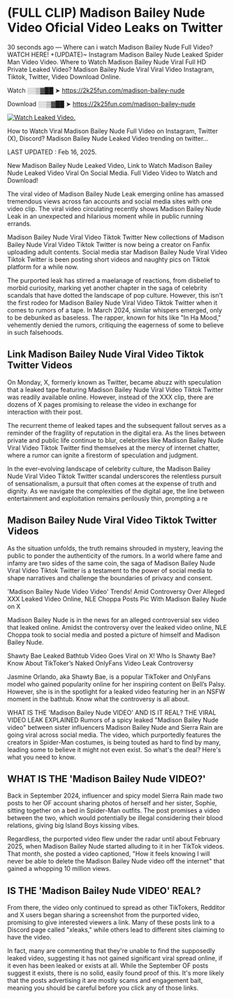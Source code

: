 # (FULL CLIP) Madison Bailey Nude Video Oficial Video Leaks on Twitter

30 seconds ago — Where can i watch Madison Bailey Nude Full Video? WATCH HERE! +(UPDATE)~ Instagram Madison Bailey Nude Leaked Spider Man Video Video. Where to Watch Madison Bailey Nude Viral Full HD Private Leaked Video? Madison Bailey Nude Viral Viral Video Instagram, Tiktok, Twitter, Video Download Online.

Watch ░░▒▓██ ➤ https://2k25fun.com/madison-bailey-nude

Download ░░▒▓██ ➤ https://2k25fun.com/madison-bailey-nude

[![Watch Leaked Video.](https://miro.medium.com/v2/resize:fit:828/format:webp/1*cilzJN44JGOrTw9NJCrNHA.gif "Watch Leaked Video")](https://2k25fun.com/madison-bailey-nude)

How to Watch Viral Madison Bailey Nude Full Video on Instagram, Twitter (X), Discord? Madison Bailey Nude Leaked Video trending on twitter...

LAST UPDATED : Feb 16, 2025.

New Madison Bailey Nude Leaked Video, Link to Watch Madison Bailey Nude Leaked Video Viral On Social Media. Full Video Video to Watch and Download!

The viral video of Madison Bailey Nude Leak emerging online has amassed tremendous views across fan accounts and social media sites with one video clip. The viral video circulating recently shows Madison Bailey Nude Leak in an unexpected and hilarious moment while in public running errands.

Madison Bailey Nude Viral Video Tiktok Twitter New collections of Madison Bailey Nude Viral Video Tiktok Twitter is now being a creator on Fanfix uploading adult contents. Social media star Madison Bailey Nude Viral Video Tiktok Twitter is been posting short videos and naughty pics on Tiktok platform for a while now.

The purported leak has stirred a maelanage of reactions, from disbelief to morbid curiosity, marking yet another chapter in the saga of celebrity scandals that have dotted the landscape of pop culture. However, this isn't the first rodeo for Madison Bailey Nude Viral Video Tiktok Twitter when it comes to rumors of a tape. In March 2024, similar whispers emerged, only to be debunked as baseless. The rapper, known for hits like "In Ha Mood," vehemently denied the rumors, critiquing the eagerness of some to believe in such falsehoods.

## Link Madison Bailey Nude Viral Video Tiktok Twitter Videos

On Monday, X, formerly known as Twitter, became abuzz with speculation that a leaked tape featuring Madison Bailey Nude Viral Video Tiktok Twitter was readily available online. However, instead of the XXX clip, there are dozens of X pages promising to release the video in exchange for interaction with their post.

The recurrent theme of leaked tapes and the subsequent fallout serves as a reminder of the fragility of reputation in the digital era. As the lines between private and public life continue to blur, celebrities like Madison Bailey Nude Viral Video Tiktok Twitter find themselves at the mercy of internet chatter, where a rumor can ignite a firestorm of speculation and judgment.

In the ever-evolving landscape of celebrity culture, the Madison Bailey Nude Viral Video Tiktok Twitter scandal underscores the relentless pursuit of sensationalism, a pursuit that often comes at the expense of truth and dignity. As we navigate the complexities of the digital age, the line between entertainment and exploitation remains perilously thin, prompting a re

##  Madison Bailey Nude Viral Video Tiktok Twitter Videos

As the situation unfolds, the truth remains shrouded in mystery, leaving the public to ponder the authenticity of the rumors. In a world where fame and infamy are two sides of the same coin, the saga of Madison Bailey Nude Viral Video Tiktok Twitter is a testament to the power of social media to shape narratives and challenge the boundaries of privacy and consent.

'Madison Bailey Nude Video Video' Trends! Amid Controversy Over Alleged XXX Leaked Video Online, NLE Choppa Posts Pic With Madison Bailey Nude on X

Madison Bailey Nude is in the news for an alleged controversial sex video that leaked online. Amidst the controversy over the leaked video online, NLE Choppa took to social media and posted a picture of himself and Madison Bailey Nude.

Shawty Bae Leaked Bathtub Video Goes Viral on X! Who Is Shawty Bae? Know About TikToker’s Naked OnlyFans Video Leak Controversy

Jasmine Orlando, aka Shawty Bae, is a popular TikToker and OnlyFans model who gained popularity online for her inspiring content on Bell’s Palsy. However, she is in the spotlight for a leaked video featuring her in an NSFW moment in the bathtub. Know what the controversy is all about.

WHAT IS THE 'Madison Bailey Nude VIDEO' AND IS IT REAL? THE VIRAL VIDEO LEAK EXPLAINED Rumors of a spicy leaked "Madison Bailey Nude video" between sister influencers Madison Bailey Nude and Sierra Rain are going viral across social media. The video, which purportedly features the creators in Spider-Man costumes, is being touted as hard to find by many, leading some to believe it might not even exist. So what's the deal? Here's what you need to know.

## WHAT IS THE 'Madison Bailey Nude VIDEO?'

Back in September 2024, influencer and spicy model Sierra Rain made two posts to her OF account sharing photos of herself and her sister, Sophie, sitting together on a bed in Spider-Man outfits. The post promises a video between the two, which would potentially be illegal considering their blood relations, giving big Island Boys kissing vibes.

Regardless, the purported video flew under the radar until about February 2025, when Madison Bailey Nude started alluding to it in her TikTok videos. That month, she posted a video captioned, "How it feels knowing I will never be able to delete the Madison Bailey Nude video off the internet" that gained a whopping 10 million views.

## IS THE 'Madison Bailey Nude VIDEO' REAL?

From there, the video only continued to spread as other TikTokers, Redditor and X users began sharing a screenshot from the purported video, promising to give interested viewers a link. Many of these posts link to a Discord page called "xleaks," while others lead to different sites claiming to have the video.

In fact, many are commenting that they're unable to find the supposedly leaked video, suggesting it has not gained significant viral spread online, if it even has been leaked or exists at all. While the September OF posts suggest it exists, there is no solid, easily found proof of this. It's more likely that the posts advertising it are mostly scams and engagement bait, meaning you should be careful before you click any of those links.